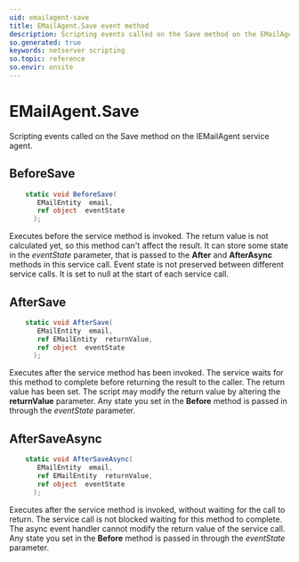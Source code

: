 ```yaml
---
uid: emailagent-save
title: EMailAgent.Save event method
description: Scripting events called on the Save method on the EMailAgent service agent.
so.generated: true
keywords: netserver scripting
so.topic: reference
so.envir: onsite
---
```

# EMailAgent.Save

Scripting events called on the <see cref='M:IEMailAgent.Save'>Save</see> method on the <see cref='IEMailAgent'>IEMailAgent</see>  service agent.

## BeforeSave
```cs
    static void BeforeSave(
       EMailEntity  email,
       ref object  eventState
      );
```
Executes before the service method is invoked.
The return value is not calculated yet, so this method can't affect the result.
It can store some state in the *eventState* parameter, that is passed to the **After** and **AfterAsync** methods in this service call.
Event state is not preserved between different service calls. It is set to null at the start of each service call.
## AfterSave
```cs
    static void AfterSave(
       EMailEntity  email,
       ref EMailEntity  returnValue,
       ref object  eventState
      );
```
Executes after the service method has been invoked. The service waits for this method to complete before returning the result to the caller.
The return value has been set. The script may modify the return value by altering the **returnValue** parameter.
Any state you set in the **Before** method is passed in through the *eventState* parameter.
## AfterSaveAsync
```cs
    static void AfterSaveAsync(
       EMailEntity  email,
       ref EMailEntity  returnValue,
       ref object  eventState
      );
```
Executes after the service method is invoked, without waiting for the call to return.
The service call is not blocked waiting for this method to complete.
The async event handler cannot modify the return value of the service call.
Any state you set in the **Before** method is passed in through the *eventState* parameter.

